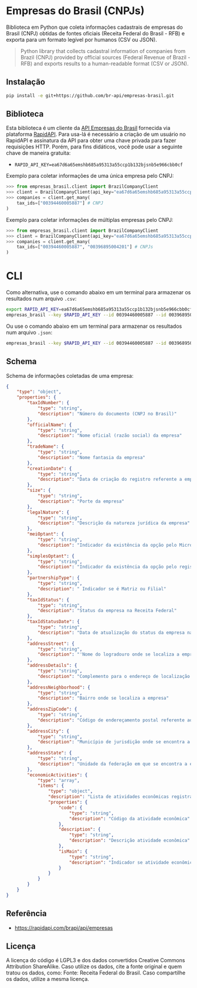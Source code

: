 # Empresas do Brasil (CNPJs)

Biblioteca em Python que coleta informações cadastrais de empresas do Brasil (CNPJ) obtidas de fontes oficiais (Receita Federal do Brasil - RFB) e exporta para um formato legível por humanos (CSV ou JSON).

> Python library that collects cadastral information of companies from Brazil (CNPJ) provided by official sources (Federal Revenue of Brazil - RFB) and exports results to a human-readable format (CSV or JSON).

## Instalação

```bash
pip install -e git+https://github.com/br-api/empresas-brasil.git
```

## Biblioteca

Esta biblioteca é um cliente da [API Empresas do Brasil](https://rapidapi.com/brapi/api/empresas/) fornecida via plataforma [RapidAPI](https://rapidapi.com/). Para usa-lá é necessário a criação de um usuário no RapidAPI e assinatura da API para obter uma chave privada para fazer requisições HTTP. Porém, para fins didáticos, você pode usar a seguinte chave de maneira gratuita:
- `RAPID_API_KEY=ea67d6a65emshb685a95313a55ccp1b132bjsnb5e966cbb0cf`

Exemplo para coletar informações de uma única empresa pelo CNPJ:

``` python
>>> from empresas_brasil.client import BrazilCompanyClient
>>> client = BrazilCompanyClient(api_key="ea67d6a65emshb685a95313a55ccp1b132bjsnb5e966cbb0cf")
>>> companies = client.get_many(
    tax_ids=["00394460005887"] # CNPJ
)
```

Exemplo para coletar informações de múltiplas empresas pelo CNPJ:

``` python
>>> from empresas_brasil.client import BrazilCompanyClient
>>> client = BrazilCompanyClient(api_key="ea67d6a65emshb685a95313a55ccp1b132bjsnb5e966cbb0cf")
>>> companies = client.get_many(
    tax_ids=["00394460005887", "00396895004201"] # CNPJs
)
```

# CLI

Como alternativa, use o comando abaixo em um terminal para armazenar os resultados num arquivo `.csv`:

```bash
export RAPID_API_KEY=ea67d6a65emshb685a95313a55ccp1b132bjsnb5e966cbb0cf
empresas_brasil --key $RAPID_API_KEY --id 00394460005887 --id 00396895004201 --path exemplo.csv
```

Ou use o comando abaixo em um terminal para armazenar os resultados num arquivo `.json`:

```bash
empresas_brasil --key $RAPID_API_KEY --id 00394460005887 --id 00396895004201 --path exemplo.json
```

## Schema

Schema de informações coletadas de uma empresa:

```json
{
    "type": "object",
    "properties": {
        "taxIdNumber": {
            "type": "string",
            "description": "Número do documento (CNPJ no Brasil)"
        },
        "officialName": {
            "type": "string",
            "description": "Nome oficial (razão social) da empresa"
        },
        "tradeName": {
            "type": "string",
            "description": "Nome fantasia da empresa"
        },
        "creationDate": {
            "type": "string",
            "description": "Data de criação do registro referente a empresa"
        },
        "size": {
            "type": "string",
            "description": "Porte da empresa"
        },
        "legalNature": {
            "type": "string",
            "description": "Descrição da natureza jurídica da empresa"
        },
        "meiOptant": {
            "type": "string",
            "description": "Indicador da existência da opção pelo Microempreendedor Individual (MEI)"
        },
        "simplesOptant": {
            "type": "string",
            "description": "Indicador da existência da opção pelo registro tributário Simples Nacional"
        },
        "partnershipType": {
            "type": "string",
            "description": " Indicador se é Matriz ou Filial"
        },
        "taxIdStatus": {
            "type": "string",
            "description": "Status da empresa na Receita Federal"
        },
        "taxIdStatusDate": {
            "type": "string",
            "description": "Data de atualização do status da empresa na Receita Federal"
        },
        "addressStreet": {
            "type": "string",
            "description": "'Nome do logradouro onde se localiza a empresa"
        },
        "addressDetails": {
            "type": "string",
            "description": "Complemento para o endereço de localização da empresa"
        },
        "addressNeighborhood": {
            "type": "string",
            "description": "Bairro onde se localiza a empresa"
        },
        "addressZipCode": {
            "type": "string",
            "description": "Código de endereçamento postal referente ao logradouro no qual a empresa esta localizada."
        },
        "addressCity": {
            "type": "string",
            "description": "Município de jurisdição onde se encontra a empresa"
        },
        "addressState": {
            "type": "string",
            "description": "Unidade da federação em que se encontra a empresa"
        },
        "economicActivities": {
            "type": "array",
            "items": {
                "type": "object",
                "description": "Lista de atividades econômicas registradas pela empresa",
                "properties": {
                    "code": {
                        "type": "string",
                        "description": "Código da atividade econômica"
                    },
                    "description": {
                        "type": "string",
                        "description": "Descrição atividade econômica"
                    },
                    "isMain": {
                        "type": "string",
                        "description": "Indicador se atividade econômica é primária"
                    }
                }
            }
        }
    }
}
```

## Referência

- https://rapidapi.com/brapi/api/empresas

## Licença
A licença do código é LGPL3 e dos dados convertidos Creative Commons Attribution ShareAlike. Caso utilize os dados, cite a fonte original e quem tratou os dados, como: Fonte: Receita Federal do Brasil. Caso compartilhe os dados, utilize a mesma licença.
